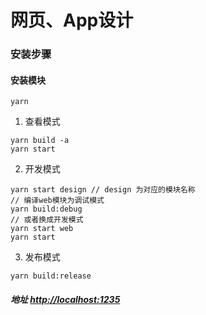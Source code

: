 
# 网页、App设计

### 安装步骤

#### 安装模块
```
yarn
```

1. 查看模式
```
yarn build -a
yarn start
``` 

2. 开发模式
```
yarn start design // design 为对应的模块名称
// 编译web模块为调试模式
yarn build:debug 
// 或者换成开发模式
yarn start web
yarn start
```

3. 发布模式
```
yarn build:release
```

##### 地址 [http://localhost:1235](http://localhost:1235)
